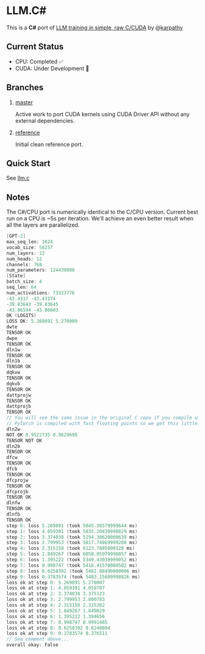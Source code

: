 # LLM.C#

This is a **C#** port of [LLM training in simple, raw C/CUDA](https://github.com/karpathy/llm.c) by @[karpathy](https://github.com/karpathy) 

## Current Status

- CPU: Completed ✅ 
- CUDA: Under Development 🚧
 
## Branches

1. [master](https://github.com/azret/llm.cs/tree/master)

     Active work to port CUDA kernels using CUDA Driver API without any external dependencies.

2. [reference](https://github.com/azret/llm.cs/tree/reference)

     Initial clean reference port.

## Quick Start

See [llm.c](https://github.com/karpathy/llm.c)


## Notes

The C#/CPU port is numerically identical to the C/CPU version. Current best run on a CPU is ~5s per iteration. We'll achieve an even better result when all the layers are parallelized.

```c
[GPT-2]
max_seq_len: 1024
vocab_size: 50257
num_layers: 12
num_heads: 12
channels: 768
num_parameters: 124439808
[State]
batch_size: 4
seq_len: 64
num_activations: 73323776
-43.4317 -43.43174
-39.83643 -39.83645
-43.06594 -43.06603
OK (LOGITS)
LOSS OK: 5.269891 5.270009
dwte
TENSOR OK
dwpe
TENSOR OK
dln1w
TENSOR OK
dln1b
TENSOR OK
dqkvw
TENSOR OK
dqkvb
TENSOR OK
dattprojw
TENSOR OK
dattprojb
TENSOR OK
// You will see the same issue in the original C repo if you compile without fast floating point.
// PyTorch is compiled with fast floating points so we get this little discrepancy.
dln2w
NOT OK 0.9522735 0.9629698
TENSOR NOT OK
dln2b
TENSOR OK
dfcw
TENSOR OK
dfcb
TENSOR OK
dfcprojw
TENSOR OK
dfcprojb
TENSOR OK
dlnfw
TENSOR OK
dlnfb
TENSOR OK
step 0: loss 5.269891 (took 5045.38579999644 ms)
step 1: loss 4.059391 (took 5035.20439998829 ms)
step 2: loss 3.374038 (took 5194.30620000639 ms)
step 3: loss 2.799953 (took 5817.74869999208 ms)
step 4: loss 2.315158 (took 6123.7805000128 ms)
step 5: loss 1.849267 (took 6058.85979998857 ms)
step 6: loss 1.395222 (took 5349.43039999052 ms)
step 7: loss 0.998747 (took 5416.41570000502 ms)
step 8: loss 0.6258392 (took 5462.88490000006 ms)
step 9: loss 0.3783574 (took 5483.15609998826 ms)
loss ok at step 0: 5.269891 5.270007
loss ok at step 1: 4.059391 4.059707
loss ok at step 2: 3.374038 3.375123
loss ok at step 3: 2.799953 2.800783
loss ok at step 4: 2.315158 2.315382
loss ok at step 5: 1.849267 1.849029
loss ok at step 6: 1.395222 1.394656
loss ok at step 7: 0.998747 0.9991465
loss ok at step 8: 0.6258392 0.6240804
loss ok at step 9: 0.3783574 0.376511
// See comment above...
overall okay: False
```
